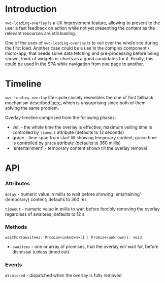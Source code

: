 # Introduction

`vwc-loading-overlay` is a UX improvement feature, allowing to present to the user a fast feedback on action while not yet presenting the content as the relevant resources are still loading.

One of the uses of `vwc-loading-overlay` is to veil over the whole site during the first load.
Another case could be a use in the complex component / micro-app, that needs some data fetching and pre-processing before being shown, think of widgets or charts as a good candidates for it.
Finally, this could be used in the SPA while navigation from one page to another.

# Timeline

`vwc-loading-overlay` life-cycle closely resembles the one of font fallback mechanism described [here](https://developer.mozilla.org/en-US/docs/Web/CSS/@font-face/font-display#the_font_display_timeline), which is unsurprising since both of them solving the same problem.

Overlay timeline comprised from the following phases:
* veil - the whole time the overlay is effective; maximum veiling time is controlled by `timeout` attribute (defaults to 12 seconds)
* grace - time span from start till showing temporary content; grace time is controlled by `grace` attribute (defaults to 360 millis)
* 'entertainment' - temporary content shown till the overlay removal

# API

### Attributes

`delay` - numeric value in millis to wait before showing 'entartaining' (temporary) content; defaults to 360 ms

`timeout` - numeric value in millis to wait before forcibly removing the overlay regardless of awaitees; defaults to 12 s

### Methods

`waitFor(awaitees: Promise<unknown>[] | Promise<unknown>): void`
* `awaitees` - one or array of promises, that the overlay will wait for, before dismissal (unless timed out)

### Events

`dismissed` - dispatched when the overlay is fully removed